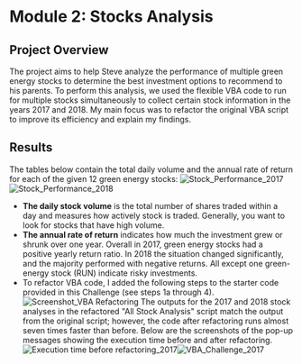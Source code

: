 # Module 2: Stocks Analysis

## Project Overview
The project aims to help Steve analyze the performance of multiple green energy stocks to determine the best investment options to recommend to his parents. To perform this analysis, we used the flexible VBA code to run for multiple stocks simultaneously to collect certain stock information in the years 2017 and 2018. My main focus was to refactor the original VBA script to improve its efficiency and explain my findings.
## Results
The tables below contain the total daily volume and the annual rate of return for each of the given 12 green energy stocks:
![Stock_Performance_2017](https://user-images.githubusercontent.com/100629325/174405334-c58d302d-6b76-430b-99c5-6fcd1fac6de7.png)![Stock_Performance_2018](https://user-images.githubusercontent.com/100629325/174405351-3c9b2188-4fd8-4c45-8799-541e9ddab88e.png)
+ **The daily stock volume** is the total number of shares traded within a day and measures how actively stock is traded.  Generally, you want to look for stocks that have high volume. 
+ **The annual rate of return** indicates how much the investment grew or shrunk over one year. Overall in 2017, green energy stocks had a positive yearly return ratio. In 2018 the situation changed significantly, and the majority performed with negative returns. All except one green-energy stock (RUN) indicate risky investments. 
+ To refactor VBA code, I added the following steps to the starter code provided in this Challenge (see steps 1a through 4). 
![Screenshot_VBA Refactoring](https://user-images.githubusercontent.com/100629325/174422364-82797df0-7f66-4097-9c0f-028974ab45cb.png)
The outputs for the 2017 and 2018 stock analyses in the refactored "All Stock Analysis" script match the output from the original script; however, the code after refactoring runs almost seven times faster than before. Below are the screenshots of the pop-up messages showing the execution time before and after refactoring.
![Execution time before refactoring_2017](https://user-images.githubusercontent.com/100629325/174423444-b6e6c40b-248d-4d59-a09a-b65e7addfb90.png)![VBA_Challenge_2017](https://user-images.githubusercontent.com/100629325/174423448-21f982cd-05f7-4a4c-9da5-6fc772bf8861.png)

